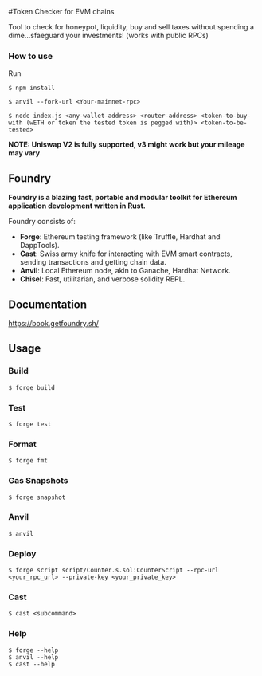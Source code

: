 #Token Checker for EVM chains

Tool to check for honeypot, liquidity, buy and sell taxes without spending a dime...sfaeguard your investments! (works with public RPCs)

### How to use

Run
```shell
$ npm install
```
```shell
$ anvil --fork-url <Your-mainnet-rpc>
```
```shell
$ node index.js <any-wallet-address> <router-address> <token-to-buy-with (wETH or token the tested token is pegged with)> <token-to-be-tested>
```

**NOTE: Uniswap V2 is fully supported, v3 might work but your mileage may vary**
## Foundry

**Foundry is a blazing fast, portable and modular toolkit for Ethereum application development written in Rust.**

Foundry consists of:

-   **Forge**: Ethereum testing framework (like Truffle, Hardhat and DappTools).
-   **Cast**: Swiss army knife for interacting with EVM smart contracts, sending transactions and getting chain data.
-   **Anvil**: Local Ethereum node, akin to Ganache, Hardhat Network.
-   **Chisel**: Fast, utilitarian, and verbose solidity REPL.

## Documentation

https://book.getfoundry.sh/

## Usage

### Build

```shell
$ forge build
```

### Test

```shell
$ forge test
```

### Format

```shell
$ forge fmt
```

### Gas Snapshots

```shell
$ forge snapshot
```

### Anvil

```shell
$ anvil
```

### Deploy

```shell
$ forge script script/Counter.s.sol:CounterScript --rpc-url <your_rpc_url> --private-key <your_private_key>
```

### Cast

```shell
$ cast <subcommand>
```

### Help

```shell
$ forge --help
$ anvil --help
$ cast --help
```
